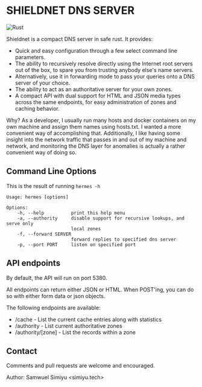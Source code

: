 # SHIELDNET DNS SERVER


![Rust](https://github.com/EmilHernvall/hermes/workflows/Rust/badge.svg)

Shieldnet is a compact DNS server in safe rust. It provides:

 * Quick and easy configuration through a few select command line parameters.
 * The ability to recursively resolve directly using the Internet root servers
   out of the box, to spare you from trusting anybody else's name servers.
 * Alternatively, use it in forwarding mode to pass your queries onto a DNS
   server of your choice.
 * The ability to act as an authoritative server for your own zones.
 * A compact API with dual support for HTML and JSON media types across the
   same endpoints, for easy administration of zones and caching behavior.

Why? As a developer, I usually run many hosts and docker containers on my own
machine and assign them names using hosts.txt. I wanted a more convenient way
of accomplishing that. Additionally, I like having some insight into the
network traffic that passes in and out of my machine and network, and
monitoring the DNS layer for anomalies is actually a rather convenient way of
doing so.

Command Line Options
--------------------

This is the result of running `hermes -h`

    Usage: hermes [options]

    Options:
        -h, --help          print this help menu
        -a, --authority     disable support for recursive lookups, and serve only
                            local zones
        -f, --forward SERVER
                            forward replies to specified dns server
        -p, --port PORT     listen on specified port

API endpoints
-------------

By default, the API will run on port 5380.

All endpoints can return either JSON or HTML. When POST'ing, you can do so with
either form data or json objects.

The following endpoints are available:

 * /cache - List the current cache entries along with statistics
 * /authority - List current authoritative zones
 * /authority/[zone] - List the records within a zone

Contact
-------

Comments and pull requests are welcome and encouraged.

Author: Samwuel Simiyu <simiyu.tech>
